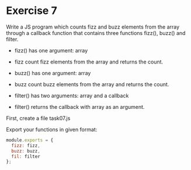#  Exercise 7

Write a JS program which counts fizz and buzz elements from the array through a callback function that contains three functions fizz(), buzz() and filter.

- fizz() has one argument: array

- fizz count fizz elements from the array and returns the count.

- buzz() has one argument: array

- buzz count buzz elements from the array and returns the count.

- filter() has two arguments: array and a callback

- filter() returns the callback with array as an argument.

First, create a file task07.js

Export your functions in given format:

```js
module.exports = {
  fizz: fizz,
  buzz: buzz,
  fil: filter
};
```